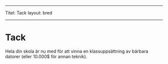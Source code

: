 * * *

Titel: Tack layout: bred

* * *

# Tack

Hela din skola är nu med för att vinna en klassuppsättning av bärbara datorer (eller 10.000$ för annan teknik).